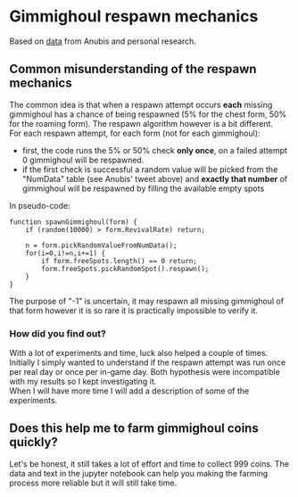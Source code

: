 # Gimmighoul respawn mechanics
Based on [data](https://twitter.com/Sibuna_Switch/status/1594002939450126338) from Anubis and personal research.

## Common misunderstanding of the respawn mechanics
The common idea is that when a respawn attempt occurs **each** missing gimmighoul has a chance of being respawned (5% for the chest form, 50% for the roaming form). The respawn algorithm however is a bit different.  
For each respawn attempt, for each form (not for each gimmighoul):
+ first, the code runs the 5% or 50% check **only once**, on a failed attempt 0 gimmighoul will be respawned.
+ if the first check is successful a random value will be picked from the "NumData" table (see Anubis' tweet above) and **exactly that number** of gimmighoul will be respawned by filling the available empty spots

In pseudo-code:
```
function spawnGimmighoul(form) {  
    if (random(10000) > form.RevivalRate) return;  

    n = form.pickRandomValueFromNumData();  
    for(i=0,i!=n,i+=1) {
        if form.freeSpots.length() == 0 return;
        form.freeSpots.pickRandomSpot().respawn();
    } 
}
```  

The purpose of "-1" is uncertain, it may respawn all missing gimmighoul of that form however it is so rare it is practically impossible to verify it.  
### How did you find out?
With a lot of experiments and time, luck also helped a couple of times.  
Initially I simply wanted to understand if the respawn attempt was run once per real day or once per in-game day. Both hypothesis were incompatible with my results so I kept investigating it.  
When I will have more time I will add a description of some of the experiments.  
  
## Does this help me to farm gimmighoul coins quickly?
Let's be honest, it still takes a lot of effort and time to collect 999 coins. The data and text in the jupyter notebook can help you making the farming process more reliable but it will still take time.

